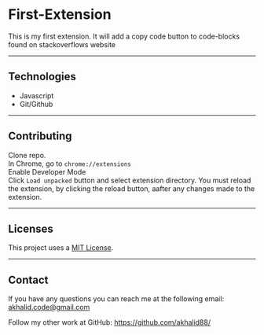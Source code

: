 # First-Extension

This is my first extension. It will add a copy code button to code-blocks found on stackoverflows website

-----------------------
## Technologies
* Javascript
* Git/Github

-----------------------
## Contributing
Clone repo.  
In Chrome, go to ```chrome://extensions```  
Enable Developer Mode  
Click ```Load unpacked```  button and select extension directory.
You must reload the extension, by clicking the reload button, aafter any changes made to the extension.

-----------------------
## Licenses
This project uses a [MIT License](https://opensource.org/licenses/MIT). 

-----------------------
## Contact
If you have any questions you can reach me at the following email: [akhalid.code@gmail.com](mailto:akhalid.code@gmail.com)

Follow my other work at GitHub: https://github.com/akhalid88/